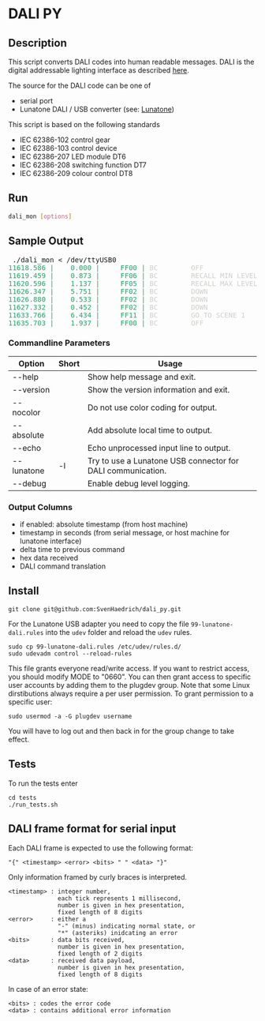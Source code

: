 # DALI PY

## Description

This script converts DALI codes into human readable messages. DALI is the digital addressable lighting interface as described [here](https://www.dali-alliance.org).

The source for the DALI code can be one of
* serial port
* Lunatone DALI / USB converter (see: [Lunatone](https://www.lunatone.com/produkt/dali-usb/))

This script is based on the following standards
* IEC 62386-102 control gear
* IEC 62386-103 control device
* IEC 62386-207 LED module DT6
* IEC 62386-208 switching function DT7
* IEC 62386-209 colour control DT8

## Run

```bash
dali_mon [options]
```

## Sample Output

<pre> ./dali_mon < /dev/ttyUSB0
<font color="#26A269">11618.586 |    0.000 |     FF00 | </font><font color="#D0CFCC">BC        OFF</font>
<font color="#26A269">11619.459 |    0.873 |     FF06 | </font><font color="#D0CFCC">BC        RECALL MIN LEVEL</font>
<font color="#26A269">11620.596 |    1.137 |     FF05 | </font><font color="#D0CFCC">BC        RECALL MAX LEVEL</font>
<font color="#26A269">11626.347 |    5.751 |     FF02 | </font><font color="#D0CFCC">BC        DOWN</font>
<font color="#26A269">11626.880 |    0.533 |     FF02 | </font><font color="#D0CFCC">BC        DOWN</font>
<font color="#26A269">11627.332 |    0.452 |     FF02 | </font><font color="#D0CFCC">BC        DOWN</font>
<font color="#26A269">11633.766 |    6.434 |     FF11 | </font><font color="#D0CFCC">BC        GO TO SCENE 1</font>
<font color="#26A269">11635.703 |    1.937 |     FF00 | </font><font color="#D0CFCC">BC        OFF</font>
</pre>

### Commandline Parameters

| Option    | Short | Usage                                                       |
|-----------|-------|-------------------------------------------------------------|
|--help     |       | Show help message and exit.                                 |
|--version  |       | Show the version information and exit.                      |
|--nocolor  |       | Do not use color coding for output.                         |
|--absolute |       | Add absolute local time to output.                          |
|--echo     |       | Echo unprocessed input line to output.                      |
|--lunatone | -l    | Try to use a Lunatone USB connector for DALI communication. |
|--debug    |       | Enable debug level logging.                                 |

### Output Columns
  
* if enabled: absolute timestamp (from host machine)
* timestamp in seconds (from serial message, or host machine for lunatone interface)
* delta time to previous command
* hex data received
* DALI command translation

## Install
```
git clone git@github.com:SvenHaedrich/dali_py.git
```
For the Lunatone USB adapter you need to copy the file `99-lunatone-dali.rules` into the `udev` folder
and reload the `udev` rules.

```
sudo cp 99-lunatone-dali.rules /etc/udev/rules.d/
sudo udevadm control --reload-rules
```
This file grants everyone read/write access.  If you want to restrict access,
you should modify MODE to "0660".  You can then grant access to specific user
accounts by adding them to the plugdev group. Note that some Linux dirstibutions always require a per user permission. To grant permission to a specific user:
```
sudo usermod -a -G plugdev username
```
You will have to log out and then back in for the group change to take effect.

## Tests

To run the tests enter
```
cd tests
./run_tests.sh
```

## DALI frame format for serial input
  
Each DALI frame is expected to use the following format:
```
"{" <timestamp> <error> <bits> " " <data> "}"
```
Only information framed by curly braces is interpreted. <br/>
```
<timestamp> : integer number, 
              each tick represents 1 millisecond, 
              number is given in hex presentation, 
              fixed length of 8 digits
<error>     : either a 
              "-" (minus) indicating normal state, or 
              "*" (asteriks) inidcating an error
<bits>      : data bits received, 
              number is given in hex presentation, 
              fixed length of 2 digits
<data>      : received data payload, 
              number is given in hex presentation, 
              fixed length of 8 digits
```
In case of an error state:<br/>
```
<bits> : codes the error code
<data> : contains additional error information
```   
